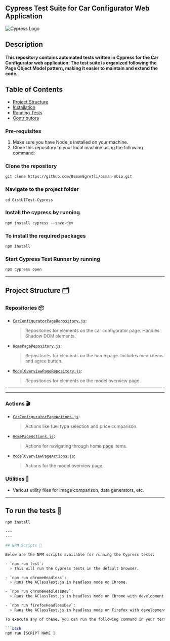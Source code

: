 ## Cypress Test Suite for Car Configurator Web Application
![Cypress Logo](https://www.cypress.io/images/layouts/cypress-logo.svg)

## Description

#### This repository contains automated tests written in Cypress for the Car Configurator web application. The test suite is organized following the Page Object Model pattern, making it easier to maintain and extend the code.
## Table of Contents
- [Project Structure](#project-structure)
- [Installation](#installation)
- [Running Tests](#running-tests)
- [Contributors](#contributors)

### Pre-requisites

1. Make sure you have Node.js installed on your machine.
2. Clone this repository to your local machine using the following command:

### Clone the repository 

`git clone https://github.com/OsmanEgretli/osman-mbio.git`

### Navigate to the project folder

`cd GistUITest-Cypress`

### Install the cypress by running

`npm install cypress --save-dev`

### To install the required packages

`npm install`

### Start Cypress Test Runner by running

`npx cypress open`


---

## Project Structure 🗂️

### Repositories 📦
- [`CarConfiguratorPageRepository.js`](path/to/file): 
  > Repositories for elements on the car configurator page. Handles Shadow DOM elements.
  
- [`HomePageRepository.js`](path/to/file): 
  > Repositories for elements on the home page. Includes menu items and agree button.

- [`ModelOverviewPageRepository.js`](path/to/file): 
  > Repositories for elements on the model overview page.
  
---
---

### Actions 🎬

- [`CarConfiguratorPageActions.js`](path/to/file): 
  > Actions like fuel type selection and price comparison.
  
- [`HomePageActions.js`](path/to/file): 
  > Actions for navigating through home page items.
  
- [`ModelOverviewPageActions.js`](path/to/file): 
  > Actions for the model overview page.
### Utilities 🔧

- Various utility files for image comparison, data generators, etc.

------------------------------

## To run the tests 🔧

```bash
npm install

---
---

## NPM Scripts 📜

Below are the NPM scripts available for running the Cypress tests:

- `npm run test`: 
  > This will run the Cypress tests in the default browser.

- `npm run chromeHeadless`: 
  > Runs the AClassTest.js in headless mode on Chrome.

- `npm run chromeHeadlessDev`: 
  > Runs the AClassTest.js in headless mode on Chrome with development environment configurations.

- `npm run firefoxHeadlessDev`: 
  > Runs the AClassTest.js in headless mode on Firefox with development environment configurations.

To execute any of these, you can run the following command in your terminal:

```bash
npm run [SCRIPT NAME ]
